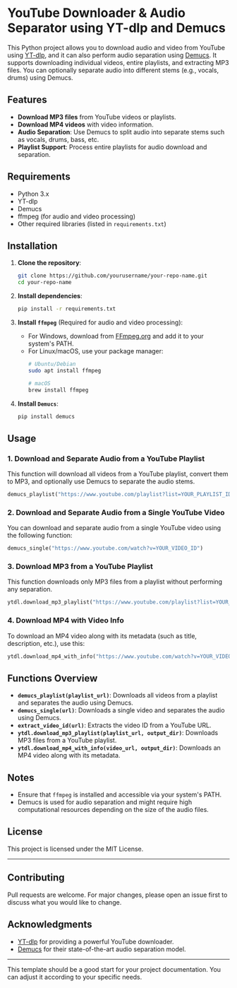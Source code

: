 # YouTube Downloader & Audio Separator using YT-dlp and Demucs

This Python project allows you to download audio and video from YouTube using [YT-dlp](https://github.com/yt-dlp/yt-dlp), and it can also perform audio separation using [Demucs](https://github.com/facebookresearch/demucs). It supports downloading individual videos, entire playlists, and extracting MP3 files. You can optionally separate audio into different stems (e.g., vocals, drums) using Demucs.

## Features
- **Download MP3 files** from YouTube videos or playlists.
- **Download MP4 videos** with video information.
- **Audio Separation**: Use Demucs to split audio into separate stems such as vocals, drums, bass, etc.
- **Playlist Support**: Process entire playlists for audio download and separation.

## Requirements
- Python 3.x
- YT-dlp
- Demucs
- ffmpeg (for audio and video processing)
- Other required libraries (listed in `requirements.txt`)

## Installation

1. **Clone the repository**:
   ```bash
   git clone https://github.com/yourusername/your-repo-name.git
   cd your-repo-name
   ```

2. **Install dependencies**:
   ```bash
   pip install -r requirements.txt
   ```

3. **Install `ffmpeg`** (Required for audio and video processing):
   - For Windows, download from [FFmpeg.org](https://ffmpeg.org/download.html) and add it to your system's PATH.
   - For Linux/macOS, use your package manager:
     ```bash
     # Ubuntu/Debian
     sudo apt install ffmpeg
     
     # macOS
     brew install ffmpeg
     ```

4. **Install `Demucs`**:
   ```bash
   pip install demucs
   ```

## Usage

### 1. Download and Separate Audio from a YouTube Playlist

This function will download all videos from a YouTube playlist, convert them to MP3, and optionally use Demucs to separate the audio stems.

```python
demucs_playlist("https://www.youtube.com/playlist?list=YOUR_PLAYLIST_ID")
```

### 2. Download and Separate Audio from a Single YouTube Video

You can download and separate audio from a single YouTube video using the following function:

```python
demucs_single("https://www.youtube.com/watch?v=YOUR_VIDEO_ID")
```

### 3. Download MP3 from a YouTube Playlist

This function downloads only MP3 files from a playlist without performing any separation.

```python
ytdl.download_mp3_playlist("https://www.youtube.com/playlist?list=YOUR_PLAYLIST_ID", output_dir)
```

### 4. Download MP4 with Video Info

To download an MP4 video along with its metadata (such as title, description, etc.), use this:

```python
ytdl.download_mp4_with_info("https://www.youtube.com/watch?v=YOUR_VIDEO_ID", output_dir)
```

## Functions Overview

- **`demucs_playlist(playlist_url)`**: Downloads all videos from a playlist and separates the audio using Demucs.
- **`demucs_single(url)`**: Downloads a single video and separates the audio using Demucs.
- **`extract_video_id(url)`**: Extracts the video ID from a YouTube URL.
- **`ytdl.download_mp3_playlist(playlist_url, output_dir)`**: Downloads MP3 files from a YouTube playlist.
- **`ytdl.download_mp4_with_info(video_url, output_dir)`**: Downloads an MP4 video along with its metadata.

## Notes
- Ensure that `ffmpeg` is installed and accessible via your system's PATH.
- Demucs is used for audio separation and might require high computational resources depending on the size of the audio files.

## License
This project is licensed under the MIT License.

---

## Contributing
Pull requests are welcome. For major changes, please open an issue first to discuss what you would like to change.

## Acknowledgments
- [YT-dlp](https://github.com/yt-dlp/yt-dlp) for providing a powerful YouTube downloader.
- [Demucs](https://github.com/facebookresearch/demucs) for their state-of-the-art audio separation model.

---

This template should be a good start for your project documentation. You can adjust it according to your specific needs.